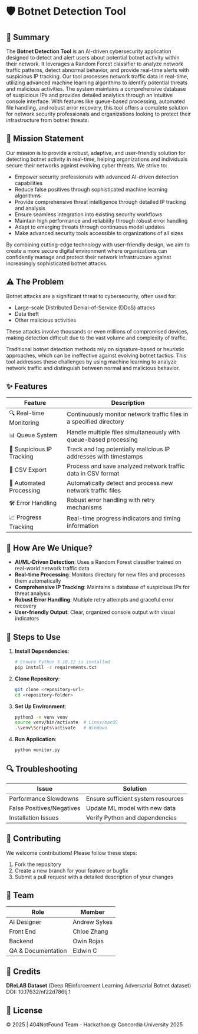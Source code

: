 # 🛡️ Botnet Detection Tool

## 📝 Summary
The **Botnet Detection Tool** is an AI-driven cybersecurity application designed to detect and alert users about potential botnet activity within their network. It leverages a Random Forest classifier to analyze network traffic patterns, detect abnormal behavior, and provide real-time alerts with suspicious IP tracking. Our tool processes network traffic data in real-time, utilizing advanced machine learning algorithms to identify potential threats and malicious activities. The system maintains a comprehensive database of suspicious IPs and provides detailed analytics through an intuitive console interface. With features like queue-based processing, automated file handling, and robust error recovery, this tool offers a complete solution for network security professionals and organizations looking to protect their infrastructure from botnet threats.

## 🎯 Mission Statement
Our mission is to provide a robust, adaptive, and user-friendly solution for detecting botnet activity in real-time, helping organizations and individuals secure their networks against evolving cyber threats. We strive to:
- Empower security professionals with advanced AI-driven detection capabilities
- Reduce false positives through sophisticated machine learning algorithms
- Provide comprehensive threat intelligence through detailed IP tracking and analysis
- Ensure seamless integration into existing security workflows
- Maintain high performance and reliability through robust error handling
- Adapt to emerging threats through continuous model updates
- Make advanced security tools accessible to organizations of all sizes

By combining cutting-edge technology with user-friendly design, we aim to create a more secure digital environment where organizations can confidently manage and protect their network infrastructure against increasingly sophisticated botnet attacks.

## ⚠️ The Problem
Botnet attacks are a significant threat to cybersecurity, often used for:
- Large-scale Distributed Denial-of-Service (DDoS) attacks
- Data theft
- Other malicious activities

These attacks involve thousands or even millions of compromised devices, making detection difficult due to the vast volume and complexity of traffic.

Traditional botnet detection methods rely on signature-based or heuristic approaches, which can be ineffective against evolving botnet tactics. This tool addresses these challenges by using machine learning to analyze network traffic and distinguish between normal and malicious behavior.

## ✨ Features
| Feature | Description |
|---------|-------------|
| 🔍 Real-time Monitoring | Continuously monitor network traffic files in a specified directory |
| 📊 Queue System | Handle multiple files simultaneously with queue-based processing |
| 🚫 Suspicious IP Tracking | Track and log potentially malicious IP addresses with timestamps |
| 📁 CSV Export | Process and save analyzed network traffic data in CSV format |
| 🤖 Automated Processing | Automatically detect and process new network traffic files |
| 🛠️ Error Handling | Robust error handling with retry mechanisms |
| 📈 Progress Tracking | Real-time progress indicators and timing information |

## 🌟 How Are We Unique?
- **AI/ML-Driven Detection**: Uses a Random Forest classifier trained on real-world network traffic data
- **Real-time Processing**: Monitors directory for new files and processes them automatically
- **Comprehensive IP Tracking**: Maintains a database of suspicious IPs for threat analysis
- **Robust Error Handling**: Multiple retry attempts and graceful error recovery
- **User-friendly Output**: Clear, organized console output with visual indicators

## 🚀 Steps to Use
1. **Install Dependencies**:
   ```bash
   # Ensure Python 3.10.12 is installed
   pip install -r requirements.txt
   ```

2. **Clone Repository**:
   ```bash
   git clone <repository-url>
   cd <repository-folder>
   ```

3. **Set Up Environment**:
   ```bash
   python3 -m venv venv
   source venv/bin/activate  # Linux/macOS
   .\venv\Scripts\activate   # Windows
   ```

4. **Run Application**:
   ```bash
   python monitor.py
   ```

## 🔍 Troubleshooting
| Issue | Solution |
|-------|----------|
| Performance Slowdowns | Ensure sufficient system resources |
| False Positives/Negatives | Update ML model with new data |
| Installation Issues | Verify Python and dependencies |

## 🤝 Contributing
We welcome contributions! Please follow these steps:
1. Fork the repository
2. Create a new branch for your feature or bugfix
3. Submit a pull request with a detailed description of your changes

## 👥 Team
| Role | Member |
|------|--------|
| AI Designer | Andrew Sykes |
| Front End | Chloe Zhang |
| Backend | Owin Rojas |
| QA & Documentation | Eldwin C |

## 🙏 Credits
**DReLAB Dataset** (Deep REinforcement Learning Adversarial Botnet dataset)  
DOI: 10.17632/nf22d786tj.1  

## 📄 License
© 2025 | 404NotFound Team - Hackathon @ Concordia University 2025
